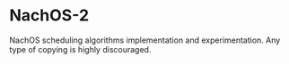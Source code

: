 # NachOS-2
NachOS scheduling algorithms implementation and experimentation. Any type of copying is highly discouraged.

